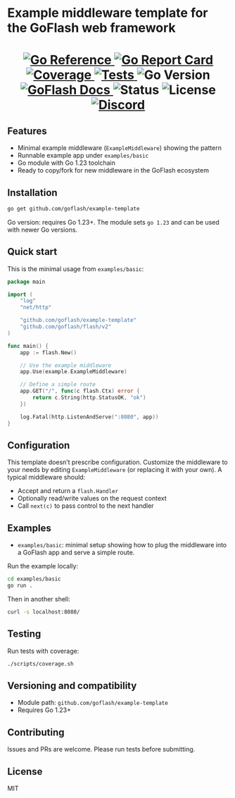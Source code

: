 # Example middleware template for the GoFlash web framework

<h1 align="center">
    <a href="https://pkg.go.dev/github.com/goflash/example-template/v2@v2.0.0">
        <img src="https://pkg.go.dev/badge/github.com/goflash/example-template.svg" alt="Go Reference">
    </a>
    <a href="https://goreportcard.com/report/github.com/goflash/example-template">
        <img src="https://img.shields.io/badge/%F0%9F%93%9D%20Go%20Report-A%2B-75C46B?style=flat-square" alt="Go Report Card">
    </a>
    <a href="https://codecov.io/gh/goflash/example-template">
        <img src="https://codecov.io/gh/goflash/example-template/graph/badge.svg?token=VRHM48HJ5L" alt="Coverage">
    </a>
    <a href="https://github.com/goflash/example-template/actions?query=workflow%3ATest">
        <img src="https://img.shields.io/github/actions/workflow/status/goflash/example-template/test-coverage.yml?branch=main&label=%F0%9F%A7%AA%20Tests&style=flat-square&color=75C46B" alt="Tests">
    </a>
    <img src="https://img.shields.io/badge/go-1.23%2B-00ADD8?logo=golang" alt="Go Version">
    <a href="https://docs.goflash.dev">
        <img src="https://img.shields.io/badge/%F0%9F%92%A1%20GoFlash-docs-00ACD7.svg?style=flat-square" alt="GoFlash Docs">
    </a>
    <img src="https://img.shields.io/badge/status-stable-green" alt="Status">
    <img src="https://img.shields.io/badge/license-MIT-blue" alt="License">
    <br>
    <div style="text-align:center">
      <a href="https://discord.gg/QHhGHtjjQG">
        <img src="https://dcbadge.limes.pink/api/server/https://discord.gg/QHhGHtjjQG" alt="Discord">
      </a>
    </div>
</h1>

## Features

- Minimal example middleware (`ExampleMiddleware`) showing the pattern
- Runnable example app under `examples/basic`
- Go module with Go 1.23 toolchain
- Ready to copy/fork for new middleware in the GoFlash ecosystem

## Installation

```sh
go get github.com/goflash/example-template
```

Go version: requires Go 1.23+. The module sets `go 1.23` and can be used with newer Go versions.

## Quick start

This is the minimal usage from `examples/basic`:

```go
package main

import (
    "log"
    "net/http"

    "github.com/goflash/example-template"
    "github.com/goflash/flash/v2"
)

func main() {
    app := flash.New()

    // Use the example middleware
    app.Use(example.ExampleMiddleware)

    // Define a simple route
    app.GET("/", func(c flash.Ctx) error {
        return c.String(http.StatusOK, "ok")
    })

    log.Fatal(http.ListenAndServe(":8080", app))
}
```

## Configuration

This template doesn’t prescribe configuration. Customize the middleware to your needs by editing `ExampleMiddleware` (or replacing it with your own). A typical middleware should:

- Accept and return a `flash.Handler`
- Optionally read/write values on the request context
- Call `next(c)` to pass control to the next handler

## Examples

- `examples/basic`: minimal setup showing how to plug the middleware into a GoFlash app and serve a simple route.

Run the example locally:

```sh
cd examples/basic
go run .
```

Then in another shell:

```sh
curl -s localhost:8080/
```

## Testing

Run tests with coverage:

```sh
./scripts/coverage.sh
```

## Versioning and compatibility

- Module path: `github.com/goflash/example-template`
- Requires Go 1.23+

## Contributing

Issues and PRs are welcome. Please run tests before submitting.

## License

MIT
